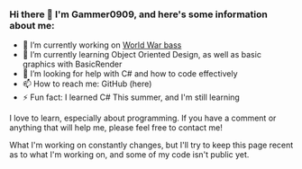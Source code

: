 ### Hi there 👋 I'm Gammer0909, and here's some information about me:

- 🔭 I’m currently working on [World War bass](https://github.com/Gammer0909/World-War-Bass)
- 🌱 I’m currently learning Object Oriented Design, as well as basic graphics with BasicRender
- 🤔 I’m looking for help with C# and how to code effectively
- 📫 How to reach me: GitHub (here)
- ⚡ Fun fact: I learned C# This summer, and I'm still learning

I love to learn, especially about programming. If you have a comment or anything that will help me, please feel free to contact me!

What I'm working on constantly changes, but I'll try to keep this page recent as to what I'm working on, and some of my code isn't public yet.
